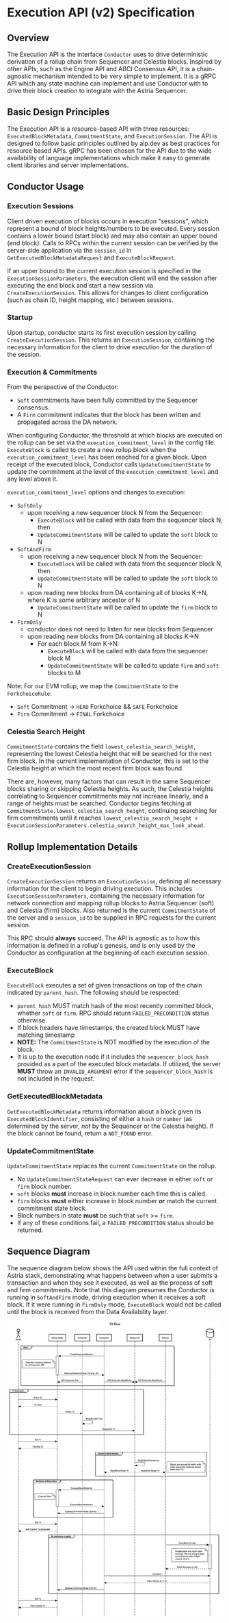 # Execution API (v2) Specification

## Overview

The Execution API is the interface `Conductor` uses to drive deterministic derivation
of a rollup chain from Sequencer and Celestia blocks. Inspired by other APIs, such
as the Engine API and ABCI Consensus API, it is a chain-agnostic mechanism intended
to be very simple to implement. It is a gRPC API which any state machine can implement
and use Conductor with to drive their block creation to integrate with the Astria
Sequencer.

## Basic Design Principles

The Execution API is a resource-based API with three resources: `ExecutedBlockMetadata`,
`CommitmentState`, and `ExecutionSession`. The API is designed to follow basic
principles outlined by aip.dev as best practices for resource based APIs. gRPC
has been chosen for the API due to the wide availability of language implementations
which make it easy to generate client libraries and server implementations.

## Conductor Usage

### Execution Sessions

Client driven execution of blocks occurs in execution "sessions", which represent
a bound of block heights/numbers to be executed. Every session contains a lower
bound (start block) and may also contain an upper bound (end block). Calls to RPCs
within the current session can be verified by the server-side application via the
`session_id` in `GetExecutedBlockMetadataRequest` and `ExecuteBlockRequest`.

If an upper bound to the current execution session is specified in the `ExecutionSessionParameters`,
the execution client will end the session after executing the end block and start
a new session via `CreateExecutionSession`. This allows for changes to client configuration
(such as chain ID, height mapping, etc.) between sessions.

### Startup

Upon startup, conductor starts its first execution session by calling `CreateExecutionSession`.
This returns an `ExecutionSession`, containing the necessary information for the
client to drive execution for the duration of the session.

### Execution & Commitments

From the perspective of the Conductor:

- `Soft` commitments have been fully committed by the Sequencer consensus.
- A `Firm` commitment indicates that the block has been written and propagated
  across the DA network.

When configuring Conductor, the threshold at which blocks are executed on the rollup
can be set via the `execution_commitment_level` in the config file. `ExecuteBlock`
is called to create a new rollup block when the `execution_commitment_level` has
been reached for a given block. Upon receipt of the executed block, Conductor calls
`UpdateCommitmentState` to update the commitment at the level of the
`execution_commitment_level` and any level above it.

`execution_commitment_level` options and changes to execution:

- `SoftOnly`
  - upon receiving a new sequencer block N from the Sequencer:
    - `ExecuteBlock` will be called with data from the sequencer block N, then
    - `UpdateCommitmentState` will be called to update the `soft` block to N
- `SoftAndFirm`
  - upon receiving a new sequencer block N from the Sequencer:
    - `ExecuteBlock` will be called with data from the sequencer block N, then
    - `UpdateCommitmentState` will be called to update the `soft` block to N
  - upon reading new blocks from DA containing all of blocks K->N, where K is
    some arbitrary ancestor of N
    - `UpdateCommitmentState` will be called to update the `firm` block to N
- `FirmOnly`
  - conductor does not need to listen for new blocks from Sequencer
  - upon reading new blocks from DA containing all blocks K->N
    - For each block M from K->N:
      - `ExecuteBlock` will be called with data from the sequencer block M
      - `UpdateCommitmentState` will be called to update `firm` and `soft` blocks
        to M

Note: For our EVM rollup, we map the `CommitmentState` to the `ForkchoiceRule`:

- `Soft` Commitment -> `HEAD` Forkchoice && `SAFE` Forkchoice
- `Firm` Commitment -> `FINAL` Forkchoice

### Celestia Search Height

`CommitmentState` contains the field `lowest_celestia_search_height`, representing
the lowest Celestia height that will be searched for the next firm block. In the
current implementation of Conductor, this is set to the Celestia height at which
the most recent firm block was found.

There are, however, many factors that can result in the same Sequencer blocks sharing
or skipping Celestia heights. As such, the Celestia heights correlating to Sequencer
commitments may not increase linearly, and a range of heights must be searched.
Conductor begins fetching at `CommitmentState.lowest_celestia_search_height`, continuing
searching for firm commitments until it reaches `lowest_celestia_search_height +
ExecutionSessionParameters.celestia_search_height_max_look_ahead`.

## Rollup Implementation Details

### CreateExecutionSession

`CreateExecutionSession` returns an `ExecutionSession`, defining all necessary information
for the client to begin driving execution. This includes `ExecutionSessionParameters`,
containing the necessary information for network connection and mapping rollup blocks
to Astria Sequencer (soft) and Celestia (firm) blocks. Also returned is the current
`CommitmentState` of the server and a `session_id` to be supplied in RPC requests
for the current session.

This RPC should **always** succeed. The API is agnostic as
to how this information is defined in a rollup's genesis, and is only used by the
Conductor as configuration at the beginning of each execution session.

### ExecuteBlock

`ExecuteBlock` executes a set of given transactions on top of the chain
indicated by `parent_hash`. The following should be respected:

- `parent_hash` MUST match hash of the most recently committed block, whether
  `soft` or `firm`. RPC should return `FAILED_PRECONDITION` status otherwise.
- If block headers have timestamps, the created block MUST have matching timestamp
- **NOTE:** The `CommitmentState` is NOT modified by the execution of the block.
- It is up to the execution node if it includes the `sequencer_block_hash`
  provided as a part of the executed block metadata. If utilized, the server **MUST**
  throw an `INVALID_ARGUMENT` error if the `sequencer_block_hash` is not included
  in the request.

### GetExecutedBlockMetadata

`GetExecutedBlockMetadata` returns information about a block given its `ExecutedBlockIdentifier`,
consisting of either a `hash` or `number` (as determined by the server, *not* by
the Sequencer or the Celestia height). If the block cannot be found, return a `NOT_FOUND`
error.

### UpdateCommitmentState

`UpdateCommitmentState` replaces the current `CommitmentState` on the rollup.

- No `UpdateCommitmentStateRequest` can ever decrease in either `soft` or `firm`
  block number.
- `soft` blocks **must** increase in block number each time this is called.
- `firm` blocks **must** either increase in block number ***or*** match the current
  commitment state block.
- Block numbers in state **must** be such that  `soft` >= `firm`.
- If any of these conditions fail, a `FAILED_PRECONDITION` status should be returned.

## Sequence Diagram

The sequence diagram below shows the API used within the full context of Astria
stack, demonstrating what happens between when a user submits a transaction and
when they see it executed, as well as the process of soft and firm commitments.
Note that this diagram presumes the Conductor is running in `SoftAndFirm` mode,
driving execution when it receives a soft block. If it were running in `FirmOnly`
mode, `ExecuteBlock` would not be called until the block is received from the
Data Availability layer.

![image](assets/execution_api_sequence.png)
